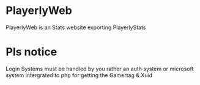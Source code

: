 # PlayerlyWeb
PlayerlyWeb is an Stats website exporting PlayerlyStats
# Pls notice
Login Systems must be handled by you rather an auth system or microsoft system intergrated to php for getting the Gamertag & Xuid
